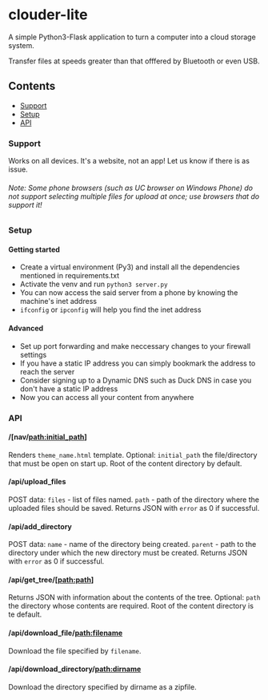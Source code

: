 # clouder-lite

A simple Python3-Flask application to turn a computer into a cloud storage system.

Transfer files at speeds greater than that offfered by Bluetooth or even USB.

## Contents
* [Support](#support)
* [Setup](#setup)
* [API](#api)

### Support

Works on all devices. It's a website, not an app! Let us know if there is as issue.

###### Note: Some phone browsers (such as UC browser on Windows Phone) do not support selecting multiple files for upload at once; use browsers that do support it!

### Setup

#### Getting started

* Create a virtual environment (Py3) and install all the dependencies mentioned in requirements.txt
* Activate the venv and run `python3 server.py`
* You can now access the said server from a phone by knowing the machine's inet address
 * `ifconfig` or `ipconfig` will help you find the inet address

#### Advanced

* Set up port forwarding and make neccessary changes to your firewall settings
* If you have a static IP address you can simply bookmark the address to reach the server
* Consider signing up to a Dynamic DNS such as Duck DNS in case you don't have a static IP address
* Now you can access all your content from anywhere

### API

#### /[nav/<path:initial_path>]
  Renders `theme_name.html` template.
  Optional: `initial_path` the file/directory that must be open on start up. Root of the content directory by default.

#### /api/upload_files
  POST data:
    `files` - list of files named.
    `path` - path of the directory where the uploaded files should be saved.
  Returns JSON with `error` as 0 if successful.

#### /api/add_directory
  POST data:
    `name` - name of the directory being created.
    `parent` - path to the directory under which the new directory must be created.
  Returns JSON with `error` as 0 if successful.

#### /api/get_tree/[<path:path>]
  Returns JSON with information about the contents of the tree.
  Optional: `path` the directory whose contents are required. Root of the content directory is te default.

#### /api/download_file/<path:filename>
  Download the file specified by `filename`.

#### /api/download_directory/<path:dirname>
  Download the directory specified by dirname as a zipfile.
